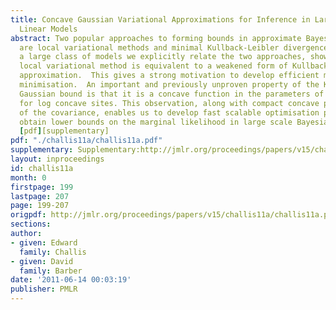 ```yaml
---
title: Concave Gaussian Variational Approximations for Inference in Large-Scale Bayesian
  Linear Models
abstract: Two popular approaches to forming bounds in approximate Bayesian inference
  are local variational methods and minimal Kullback-Leibler divergence methods. For
  a large class of models we explicitly relate the two approaches, showing that the
  local variational method is equivalent to a weakened form of Kullback-Leibler Gaussian
  approximation.  This gives a strong motivation to develop efficient methods for  KL
  minimisation.  An important and previously unproven property of the KL variational
  Gaussian bound is that it is a concave function in the parameters of the Gaussian
  for log concave sites. This observation, along with compact concave parametrisations
  of the covariance, enables us to develop fast scalable optimisation procedures to
  obtain lower bounds on the marginal likelihood in large scale Bayesian linear models.
  [pdf][supplementary]
pdf: "./challis11a/challis11a.pdf"
supplementary: Supplementary:http://jmlr.org/proceedings/papers/v15/challis11a/challis11aSupple.pdf
layout: inproceedings
id: challis11a
month: 0
firstpage: 199
lastpage: 207
page: 199-207
origpdf: http://jmlr.org/proceedings/papers/v15/challis11a/challis11a.pdf
sections: 
author:
- given: Edward
  family: Challis
- given: David
  family: Barber
date: '2011-06-14 00:03:19'
publisher: PMLR
---
```

